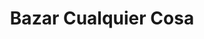 ---
title: "Bazar Cualquier Cosa"
url: /losar-de-la-vera/bazar-cualquier-cosa/
shop: tienda de variedades
---